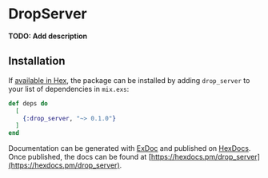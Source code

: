 # DropServer

**TODO: Add description**

## Installation

If [available in Hex](https://hex.pm/docs/publish), the package can be installed
by adding `drop_server` to your list of dependencies in `mix.exs`:

```elixir
def deps do
  [
    {:drop_server, "~> 0.1.0"}
  ]
end
```

Documentation can be generated with [ExDoc](https://github.com/elixir-lang/ex_doc)
and published on [HexDocs](https://hexdocs.pm). Once published, the docs can
be found at [https://hexdocs.pm/drop_server](https://hexdocs.pm/drop_server).

